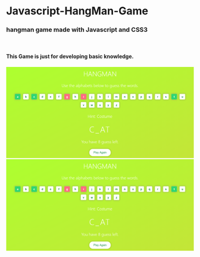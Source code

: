 # Javascript-HangMan-Game
<h3>hangman game made with Javascript and CSS3</h3>
<br>
<h4>This Game is just for developing basic knowledge.<h4>
<img src="img/Screenshot1.png" >
<br>
<img src="img/Screenshot1.png" >
